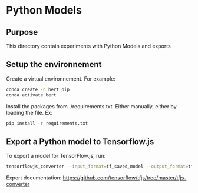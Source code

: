 # Python Models

## Purpose

This directory contain experiments with Python Models and exports

## Setup the environnement

Create a virtual environnement. For example:

```sh
conda create -n bert pip
conda activate bert
```

Install the packages from ./requirements.txt. Either manually, either by loading the file. Ex:

```sh
pip install -r requirements.txt
```

## Export a Python model to Tensorflow.js

To export a model for TensorFlow.js, run:

```sh
tensorflowjs_converter --input_format=tf_saved_model --output_format=tfjs_graph_model model tfjs_model
```

Export documentation: <https://github.com/tensorflow/tfjs/tree/master/tfjs-converter>